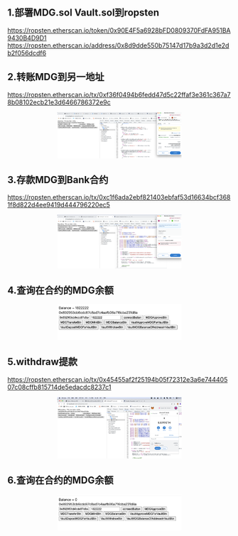 ## 1.部署MDG.sol Vault.sol到ropsten    
  https://ropsten.etherscan.io/token/0x90E4F5a6928bFD0809370FdFA951BA9430B4D9D1  
  https://ropsten.etherscan.io/address/0x8d9dde550b75147d17b9a3d2d1e2db2f056dcdf6
  
## 2.转账MDG到另一地址 
  https://ropsten.etherscan.io/tx/0xf36f0494b6fedd47d5c22ffaf3e361c367a78b08102ecb21e3d6466786372e9c
  <div align=center><img src="https://github.com/ferrarif1/OK-HomeWork/blob/main/W3/picture/Js%E8%B0%83%E7%94%A8%E8%BD%AC%E8%B4%A6MDG.png" width="280px"></div>

## 3.存款MDG到Bank合约
  https://ropsten.etherscan.io/tx/0xc1f6ada2ebf821403ebfaf53d16634bcf3681f8d822d4ee9419d444796220ec5
  <div align=center><img src="https://github.com/ferrarif1/OK-HomeWork/blob/main/W3/picture/%E5%AD%98%E6%AC%BE.png" width="280px"></div>
  
  
## 4.查询在合约的MDG余额   
  <div align=center><img src="https://github.com/ferrarif1/OK-HomeWork/blob/main/W3/picture/%E6%9F%A5%E8%AF%A2%E5%AD%98%E6%AC%BE%E4%BD%99%E9%A2%9D.png" width="280px"></div>

  
## 5.withdraw提款 
  https://ropsten.etherscan.io/tx/0x45455af2f25194b05f72312e3a6e74440507c08cffb815714de5edacdc8237c1
  <div align=center><img src="https://github.com/ferrarif1/OK-HomeWork/blob/main/W3/picture/%E5%8F%96%E6%AC%BE.png" width="280px"></div>

## 6.查询在合约的MDG余额    
  <div align=center><img src="https://github.com/ferrarif1/OK-HomeWork/blob/main/W3/picture/%E5%8F%96%E6%AC%BE%E5%90%8E%E5%86%8D%E6%AC%A1%E6%9F%A5%E8%AF%A2%E4%BD%99%E9%A2%9D.png" width="280px"></div>
